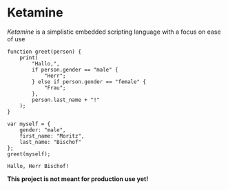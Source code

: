 # Ketamine
*Ketamine* is a simplistic embedded scripting language with a focus on ease of use

```
function greet(person) {
    print(
        "Hallo,",
        if person.gender == "male" {
            "Herr";
        } else if person.gender == "female" {
            "Frau";
        },
        person.last_name + "!"
    );
}

var myself = {
    gender: "male",
    first_name: "Moritz",
    last_name: "Bischof"
};
greet(myself);
```
`Hallo, Herr Bischof!`

**This project is not meant for production use yet!**